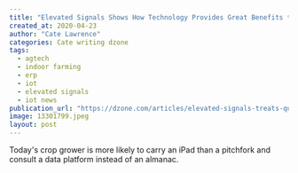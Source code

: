 ```yaml
---
title: "Elevated Signals Shows How Technology Provides Great Benefits to..."
created_at: 2020-04-23
author: "Cate Lawrence"
categories: Cate writing dzone
tags: 
  - agtech
  - indoor farming
  - erp
  - iot
  - elevated signals
  - iot news
publication_url: "https://dzone.com/articles/elevated-signals-treats-quotthe-bleeding-neck-woun"
image: 13301799.jpeg
layout: post
---
```

Today's crop grower is more likely to carry an iPad than a pitchfork and consult a data platform instead of an almanac.

